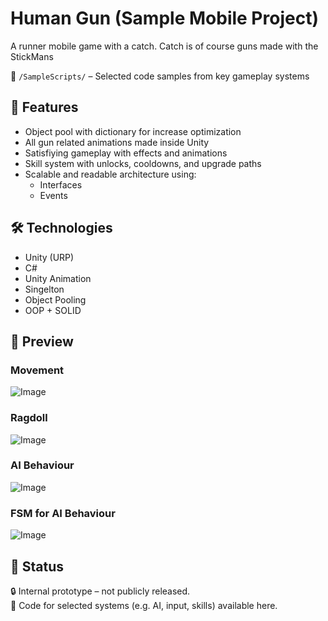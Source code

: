 # Human Gun (Sample Mobile Project)

A runner mobile game with a catch. Catch is of course guns made with the StickMans

📂 `/SampleScripts/` – Selected code samples from key gameplay systems

## 🧠 Features

- Object pool with dictionary for increase optimization
- All gun related animations made inside Unity
- Satisfiying gameplay with effects and animations
- Skill system with unlocks, cooldowns, and upgrade paths
- Scalable and readable architecture using:
  - Interfaces
  - Events

## 🛠️ Technologies

- Unity (URP)
- C#
- Unity Animation
- Singelton
- Object Pooling
- OOP + SOLID

## 🎥 Preview
###  Movement
![Image](https://github.com/user-attachments/assets/3dedcb33-bf43-4893-b306-de5593d4e2ed)
###  Ragdoll
![Image](https://github.com/user-attachments/assets/61db7110-2c07-4c13-9ad9-be6202cf610f)
###  AI Behaviour
![Image](https://github.com/user-attachments/assets/bb5b0c4c-8fb6-4e25-9b25-176f7facb513)
###  FSM for AI Behaviour
![Image](https://github.com/user-attachments/assets/5288dc5c-e2dc-4ba4-a2b3-221454ff6d77)
## 📂 Status
🔒 Internal prototype – not publicly released.  
🚧 Code for selected systems (e.g. AI, input, skills) available here.


